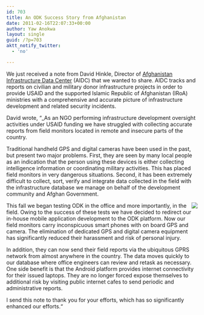 ```yaml
---
id: 703
title: An ODK Success Story from Afghanistan
date: 2011-02-16T22:07:33+00:00
author: Yaw Anokwa
layout: single
guid: /?p=703
aktt_notify_twitter:
  - 'no'

---
```

We just received a note from David Hinkle, Director of [Afghanistan Infrastructure Data Center](http://www.aidc.af/aidc/) (AIDC) that we wanted to share. AIDC tracks and reports on civilian and military donor infrastructure projects in order to provide USAID and the supported Islamic Republic of Afghanistan (IRoA) ministries with a comprehensive and accurate picture of infrastructure development and related security incidents.

David wrote, “_As an NGO performing infrastructure development oversight activities under USAID funding we have struggled with collecting accurate reports from field monitors located in remote and insecure parts of the country. </p> 

Traditional handheld GPS and digital cameras have been used in the past, but present two major problems. First, they are seen by many local people as an indication that the person using these devices is either collecting intelligence information or coordinating military activities. This has placed field monitors in very dangerous situations. Second, it has been extremely difficult to collect, sort, verify and integrate data collected in the field with the infrastructure database we manage on behalf of the development community and Afghan Government.

<img src="http://www.aidc.af/aidc/images/collection.gif" align="right" />

This fall we began testing ODK in the office and more importantly, in the field. Owing to the success of these tests we have decided to redirect our in-house mobile application development to the ODK platform. Now our field monitors carry inconspicuous smart phones with on board GPS and camera. The elimination of dedicated GPS and digital camera equipment has significantly reduced their harassment and risk of personal injury. 

In addition, they can now send their field reports via the ubiquitous GPRS network from almost anywhere in the country. The data moves quickly to our database where office engineers can review and retask as necessary. One side benefit is that the Android platform provides internet connectivity for their issued laptops. They are no longer forced expose themselves to additional risk by visiting public internet cafes to send periodic and administrative reports.

I send this note to thank you for your efforts, which has so significantly enhanced our efforts.</em>“
